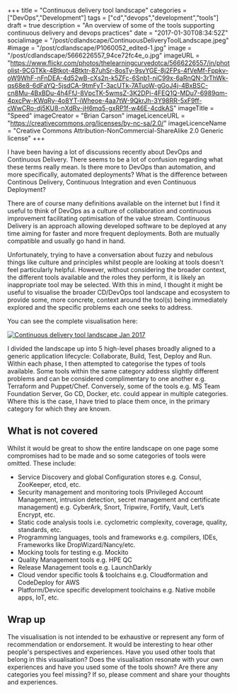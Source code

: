 +++
title = "Continuous delivery tool landscape"
categories = ["DevOps","Development"]
tags = ["cd","devops","development","tools"]
draft = true
description = "An overview of some of the tools supporting continuous delivery and devops practices"
date = "2017-01-30T08:34:52Z"
socialimage = "/post/cdlandscape/ContinuousDeliveryToolLandscape.jpeg"
#image = "/post/cdlandscape/P1060052_edited-1.jpg"
image = "/post/cdlandscape/5666226557_94ce72fc4e_o.jpg"
imageURL = "https://www.flickr.com/photos/thelearningcurvedotca/5666226557/in/photolist-9CGTKk-4Btkot-4Btktr-87uhSr-8osTy-9svYGE-8j2FPs-4fVeMf-Fppkv-oW9WhF-nFnDEA-4d52wB-cXs2n-k5ZFc-6Snb1-niC99x-6aRnQN-3rThWk-qs68e8-6dFaYQ-5jsdCA-9tmFyT-3acUTk-7ATuoW-gGoJ4j-4BxBSC-cn8Mu-4BxBDu-4h4FfJ-8VpcTK-5wmsZ-3K2DPi-4FEQ1Q-MDu7-6989qm-4pxcPw-KWqRy-4o8YT-iWheoe-4aa7tW-9QkrJh-3Y98RR-5xF9ff-cWwCRo-dj5KU8-nXdRv-jH6mq5-gxRP1f-w46E-4cdkAS"
imageTitle = "Speed"
imageCreator = "Brian Carson"
imageLicenceURL = "https://creativecommons.org/licenses/by-nc-sa/2.0/"
imageLicenceName = "Creative Commons Attribution-NonCommercial-ShareAlike 2.0 Generic license"
+++

I have been having a lot of discussions recently about DevOps and Continuous Delivery.  There seems to be a lot of confusion regarding what these terms really mean.  Is there more to DevOps than automation, and more specifically, automated deployments?  What is the difference between Continous Delivery, Continuous Integration and even Continuous Deployment?

There are of course many definitions available on the internet but I find it useful to think of DevOps as a culture of collaboration and continuous improvement facilitating optimisation of the value stream.  Continuous Delivery is an approach allowing developed software to be deployed at any time aiming for faster and more frequent deployments. Both are mutually compatible and usually go hand in hand.

Unfortunately, trying to have a conversation about fuzzy and nebulous things like culture and principles whilst people are looking at tools doesn't feel particularly helpful.  However, without considering the broader context, the different tools available and the roles they perform, it is likely an inappropriate tool may be selected. With this in mind, I thought it might be useful to visualise the broader CD/DevOps tool landscape and ecosystem to provide some, more concrete, context around the tool(s) being immediately explored and the specific problems each one seeks to address.  

You can see the complete visualisation here: 

<a href="/post/cdlandscape/ContinuousDeliveryToolLandscape.jpeg">
	<img src="/post/cdlandscape/ContinuousDeliveryToolLandscape.jpeg" alt="Continuous delivery tool landscape Jan 2017">
</a>

I divided the landscape up into 5 high-level phases broadly aligned to a generic application lifecycle: Collaborate, Build, Test, Deploy and Run.  Within each phase, I then attempted to categorise the types of tools available.  Some tools within the same category address slightly different problems and can be considered complimentary to one another e.g. Terraform and Puppet/Chef.  Conversely, some of the tools e.g. MS Team Foundation Server, Go CD, Docker, etc. could appear in multiple categories.  Where this is the case, I have tried to place them once, in the primary category for which they are known.  

## What is not covered

Whilst it would be great to show the entire landscape on one page some compromises had to be made and so some categories of tools were omitted.  These include:

- Service Discovery and global Configuration stores e.g. Consul, ZooKeeper, etcd, etc.
- Security management and monitoring tools (Privileged Account Management, intrusion detection, secret management and certificate management) e.g. CyberArk, Snort, Tripwire, Fortify, Vault, Let’s Encrypt, etc.
- Static code analysis tools i.e. cyclometric complexity, coverage, quality, standards, etc.
- Programming languages, tools and frameworks e.g. compilers, IDEs, Frameworks like DropWizard/Nancy/etc.
- Mocking tools for testing e.g. Mockito
- Quality Management tools e.g. HPE QC
- Release Management tools e.g. LaunchDarkly
- Cloud vendor specific tools & toolchains e.g. Cloudformation and CodeDeploy for AWS
- Platform/Device specific development toolchains e.g. Native mobile apps, IoT, etc.

## Wrap up

The visualisation is not intended to be exhaustive or represent any form of recommendation or endorsement.  It would be interesting to hear other people's perspectives and experiences.  Have you used other tools that belong in this visualisation?  Does the visualisation resonate with your own experiences and have you used some of the tools shown?  Are there any categories you feel missing?  If so, please comment and share your thoughts and experiences. 